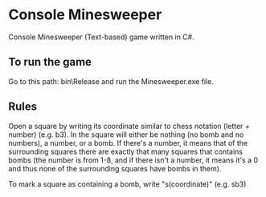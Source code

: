 # Console Minesweeper
Console Minesweeper (Text-based) game written in C#.

## To run the game

Go to this path: bin\Release and run the Minesweeper.exe file.

## Rules

Open a square by writing its coordinate similar to chess notation (letter + number) (e.g. b3). In the square will either be nothing (no bomb and no numbers), a number, or a bomb. If there's a number, it means that of the surrounding squares there are exactly that many squares that contains bombs (the number is from 1-8, and if there isn't a number, it means it's a 0 and thus none of the surrounding squares have bombs in them). 

To mark a square as containing a bomb, write "s(coordinate)" (e.g. sb3)
